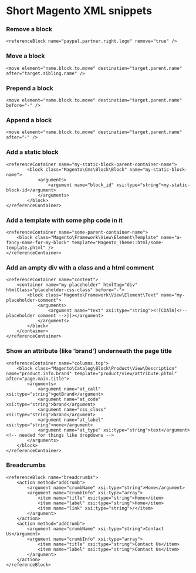 # Short Magento XML snippets

### Remove a block

    <referenceBlock name="paypal.partner.right.logo" remove="true" />

### Move a block

    <move element="name.block.to.move" destination="target.parent.name" after="target.sibling.name" />

### Prepend a block

    <move element="name.block.to.move" destination="target.parent.name" before="-" />

### Append a block

    <move element="name.block.to.move" destination="target.parent.name" after="-" />

### Add a static block

    <referenceContainer name="my-static-block-parent-container-name">
            <block class="Magento\Cms\Block\Block" name="my-static-block-name">
                <arguments>
                    <argument name="block_id" xsi:type="string">my-static-block-id</argument>
                </arguments>
            </block>
    </referenceContainer>

### Add a template with some php code in it

    <referenceContainer name="some-parent-container-name">
        <block class="Magento\Framework\View\Element\Template" name="a-fancy-name-for-my-block" template="Magento_Theme::html/some-template.phtml" />
    </referenceContainer>

### Add an ampty div with a class and a html comment

    <referenceContainer name="content">
        <container name="my-placeholder" htmlTag="div" htmlClass="placeholder-css-class" before="-">
            <block class="Magento\Framework\View\Element\Text" name="my-placeholder-comment">
                <arguments>
                    <argument name="text" xsi:type="string"><![CDATA[<!-- placeholder comment -->]]></argument>
                </arguments>
            </block>
        </container>
    </referenceContainer>

### Show an attribute (like 'brand') underneath the page title

    <referenceContainer name="columns.top">
        <block class="Magento\Catalog\Block\Product\View\Description" name="product.info.brand" template="product/view/attribute.phtml" after="page.main.title">
            <arguments>
                <argument name="at_call" xsi:type="string">getBrand</argument>
                <argument name="at_code" xsi:type="string">brand</argument>
                <argument name="css_class" xsi:type="string">brand</argument>
                <argument name="at_label" xsi:type="string">none</argument>
                <argument name="at_type" xsi:type="string">text</argument><!-- needed for things like dropdowns -->
            </arguments>
        </block>
    </referenceContainer>

### Breadcrumbs

    <referenceBlock name="breadcrumbs">
        <action method="addCrumb">
            <argument name="crumbName" xsi:type="string">Home</argument>
            <argument name="crumbInfo" xsi:type="array">
                <item name="title" xsi:type="string">Home</item>
                <item name="label" xsi:type="string">Home</item>
                <item name="link" xsi:type="string">/</item>
            </argument>
        </action>
        <action method="addCrumb">
            <argument name="crumbName" xsi:type="string">Contact Us</argument>
            <argument name="crumbInfo" xsi:type="array">
                <item name="title" xsi:type="string">Contact Us</item>
                <item name="label" xsi:type="string">Contact Us</item>
            </argument>
        </action>
    </referenceBlock>




